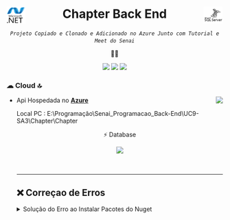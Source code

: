 

<h1 align="center"><img align="left" src="https://github.com/devicons/devicon/blob/master/icons/dot-net/dot-net-original-wordmark.svg" height="40" width="45" >Chapter Back End<img align="right" height="40" width="45" src="https://github.com/devicons/devicon/blob/master/icons/microsoftsqlserver/microsoftsqlserver-plain-wordmark.svg">
</h1>
 <div align="center">

   <cite align="center">`Projeto Copiado e Clonado e Adicionado no Azure Junto com Tutorial e Meet do Senai`</cite>
  

</div>
   <p align="center">
👨‍💻 
</p>
<p align="center">
  
   <img src="https://img.shields.io/badge/GIT-E44C30?style=for-the-badge&logo=git&logoColor=white"/>

 <img src="https://img.shields.io/badge/Visual_Studio-5C2D91?style=for-the-badge&logo=visual%20studio&logoColor=white"/>

 <img src="https://img.shields.io/badge/C%23-239120?style=for-the-badge&logo=c-sharp&logoColor=white"/>

  
 
</p>



### ☁ Cloud 🔝  
<ul>
<li><p align="left">Api Hospedada no <a href="https://chaptergabriel-martins.azurewebsites.net/"><strong>Azure</strong></a>  <img align="right" src="https://img.shields.io/badge/microsoft%20azure-0089D6?style=for-the-badge&logo=microsoft-azure&logoColor=whitee"/>
</p> </li>



Local PC : E:\Programação\Senai_Programacao_Back-End\UC9-SA3\Chapter\Chapter



<div align="center">

  
<p align="center">
  <p align="center">⚡ Database</p>

  <img src="https://img.shields.io/badge/Microsoft%20SQL%20Server-CC2927?style=for-the-badge&logo=microsoft%20sql%20server&logoColor=white"/>

</p> 
<br/>

</div>
<hr>

## ❌ Correçao de Erros
 <details>
  <summary>Solução do Erro ao Instalar Pacotes do Nuget</summary>
  
 <br>

<ul style="list-style-type: square;">
			<li>Ir no Explorador de Arquivos do VS</li>
			<li>Abrir na pasta dependencias</li>
			<li>Clickar com o botao direito em pacotes</li>
 		<li>Ir em gerenciar pacotes do Nuget</li>
			<li>Na aba aberta Clickar na engrenagem(Configurações)</li>
			<li>Ir no icone "+"</li>
			<li>Adicionar em nome : Nuget.org</li>
			<li>Adicionar em Origem : https://api.nuget.org/v3/index.json</li>
			<li>Abrir na pasta dependencias</li>
			<li>Clickar em Ok</li>

</ul>

  
</details>




